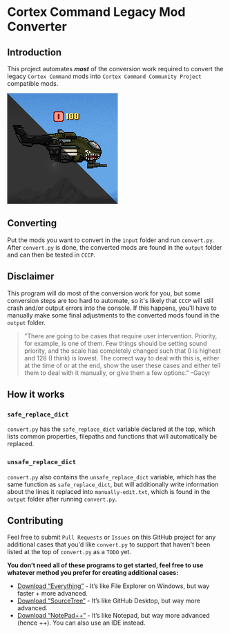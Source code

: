# Cortex Command Legacy Mod Converter

## Introduction
This project automates ***most*** of the conversion work required to convert the legacy `Cortex Command` mods into `Cortex Command Community Project` compatible mods.

![project-icon](cclmc-icon.png)

## Converting
Put the mods you want to convert in the `input` folder and run `convert.py`. After `convert.py` is done, the converted mods are found in the `output` folder and can then be tested in `CCCP`.

## Disclaimer
This program will do most of the conversion work for you, but some conversion steps are too hard to automate, so it's likely that `CCCP` will still crash and/or output errors into the console. If this happens, you'll have to manually make some final adjustments to the converted mods found in the `output` folder.

> "There are going to be cases that require user intervention. Priority, for example, is one of them. Few things should be setting sound priority, and the scale has completely changed such that 0 is highest and 128 (I think) is lowest. The correct way to deal with this is, either at the time of or at the end, show the user these cases and either tell them to deal with it manually, or give them a few options." -Gacyr

## How it works
### `safe_replace_dict`
`convert.py` has the `safe_replace_dict` variable declared at the top, which lists common properties, filepaths and functions that will automatically be replaced.

### `unsafe_replace_dict`
`convert.py` also contains the `unsafe_replace_dict` variable, which has the same function as `safe_replace_dict`, but will additionally write information about the lines it replaced into `manually-edit.txt`, which is found in the `output` folder after running `convert.py`.

## Contributing
Feel free to submit `Pull Requests` or `Issues` on this GitHub project for any additional cases that you'd like `convert.py` to support that haven't been listed at the top of `convert.py` as a `TODO` yet.

**You don’t need all of these programs to get started, feel free to use whatever method you prefer for creating additional cases:**
* [Download “Everything”](https://voidtools.com/) - It’s like File Explorer on Windows, but way faster + more advanced.
* [Download “SourceTree”](https://www.sourcetreeapp.com/) - It’s like GitHub Desktop, but way more advanced.
* [Download “NotePad++”](https://notepad-plus-plus.org/downloads/) - It’s like Notepad, but way more advanced (hence ++). You can also use an IDE instead.
